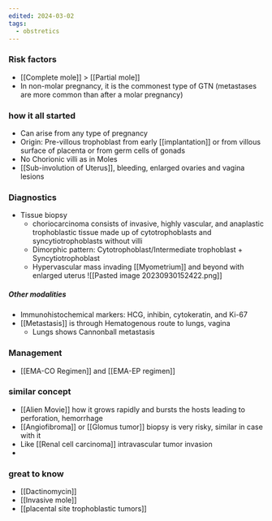 ```yaml
---
edited: 2024-03-02
tags:
  - obstretics
---
```


### Risk factors
- [[Complete mole]] > [[Partial mole]]
- In non-molar pregnancy, it is the commonest type of GTN (metastases are more common than after a molar pregnancy)
### how it all started
- Can arise from any type of pregnancy
- Origin: Pre-villous trophoblast from early [[implantation]] or from villous surface of placenta or from germ cells of gonads
- No Chorionic villi as in Moles
- [[Sub-involution of Uterus]], bleeding, enlarged ovaries and vagina lesions

### Diagnostics
- Tissue biopsy
	- choriocarcinoma consists of invasive, highly vascular, and anaplastic trophoblastic tissue made up of cytotrophoblasts and syncytiotrophoblasts without villi
	- Dimorphic pattern: Cytotrophoblast/Intermediate trophoblast + Syncytiotrophoblast 
	- Hypervascular mass invading [[Myometrium]] and beyond with enlarged uterus
![[Pasted image 20230930152422.png]]

##### Other modalities 
- Immunohistochemical markers: HCG, inhibin, cytokeratin, and Ki-67
- [[Metastasis]] is through Hematogenous route to lungs, vagina
	- Lungs shows Cannonball metastasis
### Management
- [[EMA-CO Regimen]] and [[EMA-EP regimen]] 
### similar concept
- [[Alien Movie]] how it grows rapidly and bursts the hosts leading to perforation, hemorrhage 
- [[Angiofibroma]] or [[Glomus tumor]] biopsy is very risky, similar in case with it
- Like [[Renal cell carcinoma]] intravascular tumor invasion 
- 

### great to know
- [[Dactinomycin]]
- [[Invasive mole]] 
- [[placental site trophoblastic tumors]] 





